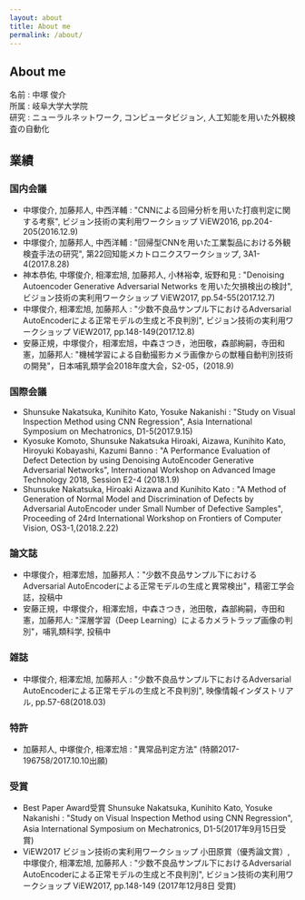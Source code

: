 ```yaml
---
layout: about
title: About me
permalink: /about/
---
```


## About me
名前 : 中塚 俊介  
所属 : 岐阜大学大学院  
研究 : ニューラルネットワーク, コンピュータビジョン, 人工知能を用いた外観検査の自動化

## 業績

### 国内会議
* 中塚俊介, 加藤邦人, 中西洋輔 : "CNNによる回帰分析を用いた打痕判定に関する考察", ビジョン技術の実利用ワークショップ ViEW2016, pp.204-205(2016.12.9)
* 中塚俊介, 加藤邦人, 中西洋輔 : "回帰型CNNを用いた工業製品における外観検査手法の研究", 第22回知能メカトロニクスワークショップ, 3A1-4(2017.8.28)
* 神本恭佑, 中塚俊介, 相澤宏旭, 加藤邦人, 小林裕幸, 坂野和見 : "Denoising Autoencoder Generative Adversarial Networks を用いた欠損検出の検討", ビジョン技術の実利用ワークショップ ViEW2017, pp.54-55(2017.12.7)
* 中塚俊介, 相澤宏旭, 加藤邦人 : "少数不良品サンプル下におけるAdversarial AutoEncoderによる正常モデルの生成と不良判別", ビジョン技術の実利用ワークショップ ViEW2017, pp.148-149(2017.12.8)
* 安藤正規，中塚俊介，相澤宏旭，中森さつき，池田敬，森部絢嗣，寺田和憲，加藤邦人: "機械学習による自動撮影カメラ画像からの獣種自動判別技術の開発"，日本哺乳類学会2018年度大会，S2-05，(2018.9)

### 国際会議
* Shunsuke Nakatsuka, Kunihito Kato, Yosuke Nakanishi : "Study on Visual Inspection Method using CNN Regression", Asia International Symposium on Mechatronics, D1-5(2017.9.15)
* Kyosuke Komoto, Shunsuke Nakatsuka Hiroaki, Aizawa, Kunihito Kato, Hiroyuki Kobayashi, Kazumi Banno : "A Performance Evaluation of Defect Detection by using Denoising AutoEncoder Generative Adversarial Networks", International Workshop on Advanced Image Technology 2018, Session E2-4 (2018.1.9)
* Shunsuke Nakatsuka, Hiroaki Aizawa and Kunihito Kato : "A Method of Generation of Normal Model and Discrimination of Defects by Adversarial AutoEncoder under Small Number of Defective Samples", Proceeding of 24rd International Workshop on Frontiers of Computer Vision, OS3-1,(2018.2.22)

### 論文誌
* 中塚俊介，相澤宏旭，加藤邦人："少数不良品サンプル下におけるAdversarial AutoEncoderによる正常モデルの生成と異常検出"，精密工学会誌，投稿中
* 安藤正規，中塚俊介，相澤宏旭，中森さつき，池田敬，森部絢嗣，寺田和憲，加藤邦人: "深層学習（Deep Learning）によるカメラトラップ画像の判別"，哺乳類科学, 投稿中

### 雑誌
* 中塚俊介, 相澤宏旭, 加藤邦人 : "少数不良品サンプル下におけるAdversarial AutoEncoderによる正常モデルの生成と不良判別", 映像情報インダストリアル, pp.57-68(2018.03)

### 特許
* 加藤邦人, 中塚俊介, 相澤宏旭 : "異常品判定方法" (特願2017-196758/2017.10.10出願)

### 受賞
* Best Paper Award受賞 Shunsuke Nakatsuka, Kunihito Kato, Yosuke Nakanishi : "Study on Visual Inspection Method using CNN Regression", Asia International Symposium on Mechatronics, D1-5(2017年9月15日受賞)
* ViEW2017 ビジョン技術の実利用ワークショップ 小田原賞（優秀論文賞）, 中塚俊介, 相澤宏旭, 加藤邦人 : "少数不良品サンプル下におけるAdversarial AutoEncoderによる正常モデルの生成と不良判別", ビジョン技術の実利用ワークショップ ViEW2017, pp.148-149 (2017年12月8日 受賞)
